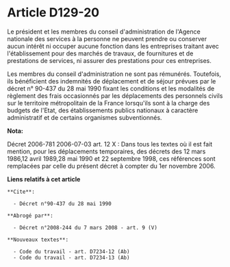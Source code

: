# Article D129-20

Le président et les membres du conseil d'administration de l'Agence nationale des services à la personne ne peuvent prendre
ou conserver aucun intérêt ni occuper aucune fonction dans les entreprises traitant avec l'établissement pour des marchés de
travaux, de fournitures et de prestations de services, ni assurer des prestations pour ces entreprises.

Les membres du conseil d'administration ne sont pas rémunérés. Toutefois, ils bénéficient des indemnités de déplacement et de
séjour prévues par le décret n° 90-437 du 28 mai 1990 fixant les conditions et les modalités de règlement des frais
occasionnés par les déplacements des personnels civils sur le territoire métropolitain de la France lorsqu'ils sont à la
charge des budgets de l'Etat, des établissements publics nationaux à caractère administratif et de certains organismes
subventionnés.

**Nota:**

Décret 2006-781 2006-07-03 art. 12 X : Dans tous les textes où il est fait mention, pour les déplacements temporaires, des
décrets des 12 mars 1986,12 avril 1989,28 mai 1990 et 22 septembre 1998, ces références sont remplacées par celle du présent
décret à compter du 1er novembre 2006.

**Liens relatifs à cet article**

	**Cite**:

	  - Décret n°90-437 du 28 mai 1990

	**Abrogé par**:

	  - Décret n°2008-244 du 7 mars 2008 - art. 9 (V)

	**Nouveaux textes**:

	  - Code du travail - art. D7234-12 (Ab)
	  - Code du travail - art. D7234-13 (Ab)
